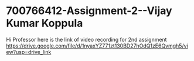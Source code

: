 # 700766412-Assignment-2--Vijay Kumar Koppula


Hi Professor here is the link of video recording for 2nd assignment
https://drive.google.com/file/d/1nyaxYZ771zt130BD27hOdQ1zE6Qvmgh5/view?usp=drive_link
